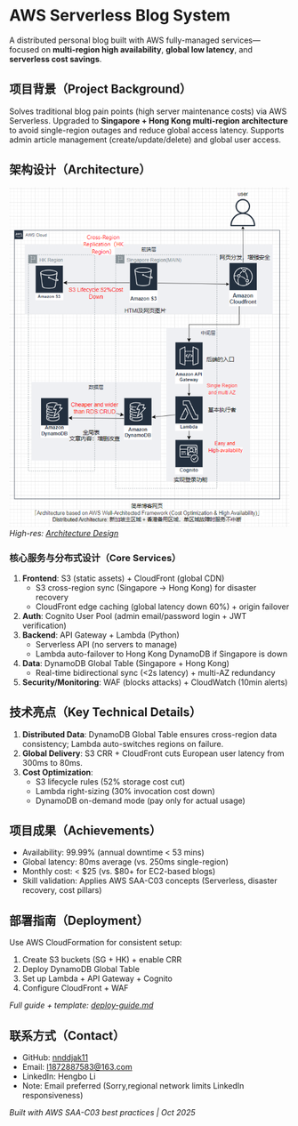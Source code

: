 # AWS Serverless Blog System  

A distributed personal blog built with AWS fully-managed services—focused on **multi-region high availability**, **global low latency**, and **serverless cost savings**.  


## 项目背景（Project Background）  
Solves traditional blog pain points (high server maintenance costs) via AWS Serverless. Upgraded to **Singapore + Hong Kong multi-region architecture** to avoid single-region outages and reduce global access latency. Supports admin article management (create/update/delete) and global user access.  


## 架构设计（Architecture）  
![Architecture Diagram](https://github.com/nnddjak11/aws-serverless-blog/blob/main/image/architect-pic.PNG)
*High-res: [Architecture Design](image/architect-pic.PNG)*  

### 核心服务与分布式设计（Core Services）  
1. **Frontend**: S3 (static assets) + CloudFront (global CDN)  
   - S3 cross-region sync (Singapore → Hong Kong) for disaster recovery  
   - CloudFront edge caching (global latency down 60%) + origin failover  
2. **Auth**: Cognito User Pool (admin email/password login + JWT verification)  
3. **Backend**: API Gateway + Lambda (Python)  
   - Serverless API (no servers to manage)  
   - Lambda auto-failover to Hong Kong DynamoDB if Singapore is down  
4. **Data**: DynamoDB Global Table (Singapore + Hong Kong)  
   - Real-time bidirectional sync (<2s latency) + multi-AZ redundancy  
5. **Security/Monitoring**: WAF (blocks attacks) + CloudWatch (10min alerts)  


## 技术亮点（Key Technical Details）  
1. **Distributed Data**: DynamoDB Global Table ensures cross-region data consistency; Lambda auto-switches regions on failure.  
2. **Global Delivery**: S3 CRR + CloudFront cuts European user latency from 300ms to 80ms.  
3. **Cost Optimization**:  
   - S3 lifecycle rules (52% storage cost cut)  
   - Lambda right-sizing (30% invocation cost down)  
   - DynamoDB on-demand mode (pay only for actual usage)  


## 项目成果（Achievements）  
- Availability: 99.99% (annual downtime < 53 mins)  
- Global latency: 80ms average (vs. 250ms single-region)  
- Monthly cost: < $25 (vs. $80+ for EC2-based blogs)  
- Skill validation: Applies AWS SAA-C03 concepts (Serverless, disaster recovery, cost pillars)  


## 部署指南（Deployment）  
Use AWS CloudFormation for consistent setup:  
1. Create S3 buckets (SG + HK) + enable CRR  
2. Deploy DynamoDB Global Table  
3. Set up Lambda + API Gateway + Cognito  
4. Configure CloudFront + WAF  

*Full guide + template: [deploy-guide.md](deploy-guide.md)*  


## 联系方式（Contact）  
- GitHub: [nnddjak11](https://github.com/nnddjak11)  
- Email: l1872887583@163.com
- LinkedIn: Hengbo Li
- Note: Email preferred (Sorry,regional network limits LinkedIn responsiveness)  


*Built with AWS SAA-C03 best practices | Oct 2025*
